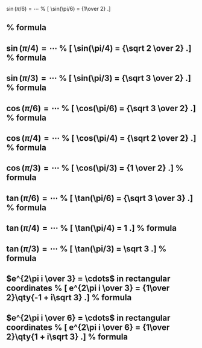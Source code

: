 
$\sin(\pi/6) = \cdots$
%
\[
\sin(\pi/6) = {1\over 2}
.\]

%
formula
---

$\sin(\pi/4) = \cdots$
%
\[
\sin(\pi/4) = {\sqrt 2 \over 2}
.\]
%
formula
---


$\sin(\pi/3) = \cdots$
%
\[
\sin(\pi/3) = {\sqrt 3 \over 2}
.\]
%
formula
---

$\cos(\pi/6) = \cdots$
%
\[
\cos(\pi/6) = {\sqrt 3 \over 2}
.\]
%
formula
---

$\cos(\pi/4) = \cdots$
%
\[
\cos(\pi/4) = {\sqrt 2 \over 2}
.\]
%
formula
---


$\cos(\pi/3) = \cdots$
%
\[
\cos(\pi/3) = {1 \over 2}
.\]
%
formula
---


$\tan(\pi/6) = \cdots$
%
\[
\tan(\pi/6) = {\sqrt 3 \over 3}
.\]
%
formula
---

$\tan(\pi/4) = \cdots$
%
\[
\tan(\pi/4) = 1
.\]
%
formula
---


$\tan(\pi/3) = \cdots$
%
\[
\tan(\pi/3) = \sqrt 3
.\]
%
formula
---


$e^{2\pi i \over 3} = \cdots$ in rectangular coordinates
%
\[
e^{2\pi i \over 3} = {1\over 2}\qty{-1 + i\sqrt 3}
.\]
%
formula
---

$e^{2\pi i \over 6} = \cdots$ in rectangular coordinates
%
\[
e^{2\pi i \over 6} = {1\over 2}\qty{1 + i\sqrt 3}
.\]
%
formula
---
